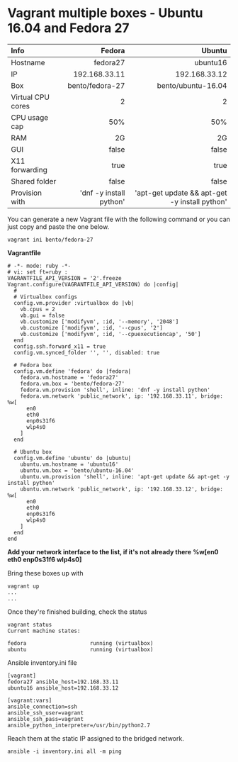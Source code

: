 # Vagrant multiple boxes - Ubuntu 16.04 and Fedora 27

| Info              |      Fedora             |                                        Ubuntu |
|:----------------- | -----------------------:| ---------------------------------------------:|
| Hostname          |                fedora27 |                                      ubuntu16 |
| IP                |           192.168.33.11 |                                 192.168.33.12 |
| Box               |         bento/fedora-27 |                            bento/ubuntu-16.04 |
| Virtual CPU cores |                       2 |                                             2 |
| CPU usage cap     |                     50% |                                           50% |
| RAM               |                      2G |                                            2G |
| GUI               |                   false |                                         false |
| X11 forwarding    |                    true |                                          true |
| Shared folder     |                   false |                                         false |
| Provision with    | 'dnf -y install python' | 'apt-get update && apt-get -y install python' |

You can generate a new Vagrant file with the following command or you can just copy and paste the one below.

    vagrant ini bento/fedora-27

**Vagrantfile**

```
# -*- mode: ruby -*-
# vi: set ft=ruby :
VAGRANTFILE_API_VERSION = '2'.freeze
Vagrant.configure(VAGRANTFILE_API_VERSION) do |config|
  #
  # Virtualbox configs
  config.vm.provider :virtualbox do |vb|
    vb.cpus = 2
    vb.gui = false
    vb.customize ['modifyvm', :id, '--memory', '2048']
    vb.customize ['modifyvm', :id, '--cpus', '2']
    vb.customize ['modifyvm', :id, '--cpuexecutioncap', '50']
  end
  config.ssh.forward_x11 = true
  config.vm.synced_folder '', '', disabled: true

  # Fedora box
  config.vm.define 'fedora' do |fedora|
    fedora.vm.hostname = 'fedora27'
    fedora.vm.box = 'bento/fedora-27'
    fedora.vm.provision 'shell', inline: 'dnf -y install python'
    fedora.vm.network 'public_network', ip: '192.168.33.11', bridge: %w[
      en0
      eth0
      enp0s31f6
      wlp4s0
    ]
  end

  # Ubuntu box
  config.vm.define 'ubuntu' do |ubuntu|
    ubuntu.vm.hostname = 'ubuntu16'
    ubuntu.vm.box = 'bento/ubuntu-16.04'
    ubuntu.vm.provision 'shell', inline: 'apt-get update && apt-get -y install python'
    ubuntu.vm.network 'public_network', ip: '192.168.33.12', bridge: %w[
      en0
      eth0
      enp0s31f6
      wlp4s0
    ]
  end
end
```

**Add your network interface to the list, if it's not already there**
**%w[en0 eth0 enp0s31f6 wlp4s0]**

Bring these boxes up with

    vagrant up
    ...
    ...

Once they're finished building, check the status

    vagrant status
    Current machine states:

    fedora                    running (virtualbox)
    ubuntu                    running (virtualbox)

Ansible inventory.ini file

    [vagrant]
    fedora27 ansible_host=192.168.33.11
    ubuntu16 ansible_host=192.168.33.12

    [vagrant:vars]
    ansible_connection=ssh
    ansible_ssh_user=vagrant
    ansible_ssh_pass=vagrant
    ansible_python_interpreter=/usr/bin/python2.7

Reach them at the static IP assigned to the bridged network.

    ansible -i inventory.ini all -m ping

